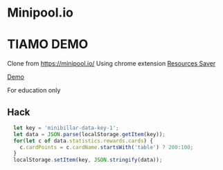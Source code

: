 # Minipool.io
# TIAMO DEMO
Clone from https://minipool.io/
Using chrome extension [Resources Saver](https://github.com/up209d/ResourcesSaverExt)

[Demo](https://hoangtran0410.github.io/minipool.io/)

For education only

## Hack

```javascript
  let key = 'minibillar-data-key-1';
  let data = JSON.parse(localStorage.getItem(key));
  for(let c of data.statistics.rewards.cards) {
  	c.cardPoints = c.cardName.startsWith('table') ? 200:100;
  }
  localStorage.setItem(key, JSON.stringify(data));
```
